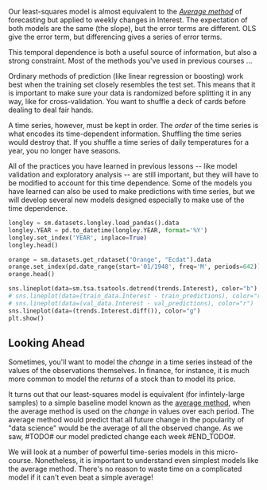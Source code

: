 
Our least-squares model is almost equivalent to the *[Average method](https://otexts.com/fpp2/simple-methods.html)* of forecasting but applied to weekly changes in Interest. The expectation of both models are the same (the slope), but the error terms are different. OLS give the error term, but differencing gives a series of error terms.

This temporal dependence is both a useful source of information, but also a strong constraint. Most of the methods you've used in previous courses ...

Ordinary methods of prediction (like linear regression or boosting) work best when the training set closely resembles the test set. This means that it is important to make sure your data is randomized before splitting it in any way, like for cross-validation. You want to shuffle a deck of cards before dealing to deal fair hands.

A time series, however, must be kept in order. The *order* of the time series is what encodes its time-dependent information. Shuffling the time series would destroy that. If you shuffle a time series of daily temperatures for a year, you no longer have seasons.

All of the practices you have learned in previous lessons -- like model validation and exploratory analysis -- are still important, but they will have to be modified to account for this time dependence. Some of the models you have learned can also be used to make predictions with time series, but we will develop several new models designed especially to make use of the time dependence.


```python
longley = sm.datasets.longley.load_pandas().data
longley.YEAR = pd.to_datetime(longley.YEAR, format='%Y')
longley.set_index('YEAR', inplace=True)
longley.head()
```

```python
orange = sm.datasets.get_rdataset("Orange", "Ecdat").data
orange.set_index(pd.date_range(start='01/1948', freq='M', periods=642))
orange.head()
```

```python
sns.lineplot(data=sm.tsa.tsatools.detrend(trends.Interest), color="b")
# sns.lineplot(data=(train_data.Interest - train_predictions), color="r")
# sns.lineplot(data=(val_data.Interest - val_predictions), color="r")
sns.lineplot(data=(trends.Interest.diff()), color="g")
plt.show()
```


## Looking Ahead ##

Sometimes, you'll want to model the *change* in a time series instead of the values of the observations themselves. In finance, for instance, it is much more common to model the *returns* of a stock than to model its price.

It turns out that our least-squares model is equivalent (for infintely-large samples) to a simple baseline model known as the [average method](https://otexts.com/fpp2/simple-methods.html), when the average method is used on the *change* in values over each period. The average method would predict that all future change in the popularity of "data science" would be the average of all the observed change. As we saw, #TODO# our model predicted change each week #END_TODO#.

We will look at a number of powerful time-series models in this micro-course. Nonetheless, it is important to understand even simplest models like the average method. There's no reason to waste time on a complicated model if it can't even beat a simple average!
